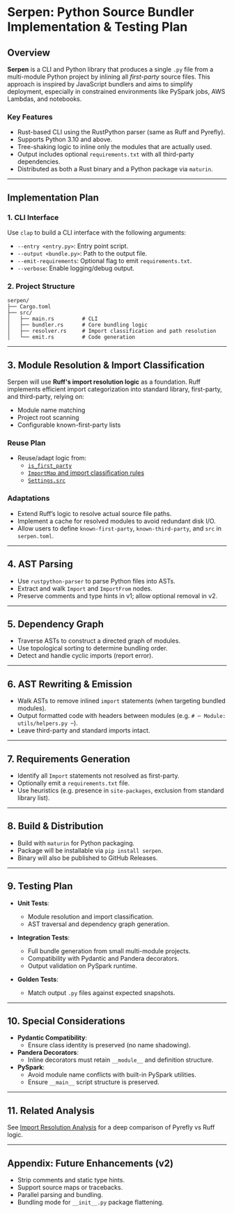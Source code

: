 # Serpen: Python Source Bundler Implementation & Testing Plan

## Overview

**Serpen** is a CLI and Python library that produces a single `.py` file from a multi-module Python project by inlining all *first-party* source files. This approach is inspired by JavaScript bundlers and aims to simplify deployment, especially in constrained environments like PySpark jobs, AWS Lambdas, and notebooks.

### Key Features
- Rust-based CLI using the RustPython parser (same as Ruff and Pyrefly).
- Supports Python 3.10 and above.
- Tree-shaking logic to inline only the modules that are actually used.
- Output includes optional `requirements.txt` with all third-party dependencies.
- Distributed as both a Rust binary and a Python package via `maturin`.

---

## Implementation Plan

### 1. CLI Interface

Use `clap` to build a CLI interface with the following arguments:
- `--entry <entry.py>`: Entry point script.
- `--output <bundle.py>`: Path to the output file.
- `--emit-requirements`: Optional flag to emit `requirements.txt`.
- `--verbose`: Enable logging/debug output.

### 2. Project Structure

```
serpen/
├── Cargo.toml
├── src/
│   ├── main.rs         # CLI
│   ├── bundler.rs      # Core bundling logic
│   ├── resolver.rs     # Import classification and path resolution
│   └── emit.rs         # Code generation
```

---

## 3. Module Resolution & Import Classification

Serpen will use **Ruff's import resolution logic** as a foundation. Ruff implements efficient import categorization into standard library, first-party, and third-party, relying on:
- Module name matching
- Project root scanning
- Configurable known-first-party lists

### Reuse Plan
- Reuse/adapt logic from:
  - [`is_first_party`](https://github.com/astral-sh/ruff/blob/main/crates/ruff_python_resolver/src/importer.rs#L287)
  - [`ImportMap` and import classification rules](https://github.com/astral-sh/ruff/blob/main/crates/ruff_python_resolver/src/importer.rs)
  - [`Settings.src`](https://github.com/astral-sh/ruff/blob/main/crates/ruff_python_resolver/src/settings.rs)

### Adaptations
- Extend Ruff’s logic to resolve actual source file paths.
- Implement a cache for resolved modules to avoid redundant disk I/O.
- Allow users to define `known-first-party`, `known-third-party`, and `src` in `serpen.toml`.

---

## 4. AST Parsing

- Use `rustpython-parser` to parse Python files into ASTs.
- Extract and walk `Import` and `ImportFrom` nodes.
- Preserve comments and type hints in v1; allow optional removal in v2.

---

## 5. Dependency Graph

- Traverse ASTs to construct a directed graph of modules.
- Use topological sorting to determine bundling order.
- Detect and handle cyclic imports (report error).

---

## 6. AST Rewriting & Emission

- Walk ASTs to remove inlined `import` statements (when targeting bundled modules).
- Output formatted code with headers between modules (e.g. `# ─ Module: utils/helpers.py ─`).
- Leave third-party and standard imports intact.

---

## 7. Requirements Generation

- Identify all `Import` statements not resolved as first-party.
- Optionally emit a `requirements.txt` file.
- Use heuristics (e.g. presence in `site-packages`, exclusion from standard library list).

---

## 8. Build & Distribution

- Build with `maturin` for Python packaging.
- Package will be installable via `pip install serpen`.
- Binary will also be published to GitHub Releases.

---

## 9. Testing Plan

- **Unit Tests**:
  - Module resolution and import classification.
  - AST traversal and dependency graph generation.
- **Integration Tests**:
  - Full bundle generation from small multi-module projects.
  - Compatibility with Pydantic and Pandera decorators.
  - Output validation on PySpark runtime.

- **Golden Tests**:
  - Match output `.py` files against expected snapshots.

---

## 10. Special Considerations

- **Pydantic Compatibility**:
  - Ensure class identity is preserved (no name shadowing).
- **Pandera Decorators**:
  - Inline decorators must retain `__module__` and definition structure.
- **PySpark**:
  - Avoid module name conflicts with built-in PySpark utilities.
  - Ensure `__main__` script structure is preserved.

---

## 11. Related Analysis

See [Import Resolution Analysis](serpen_import_resolution_analysis.md) for a deep comparison of Pyrefly vs Ruff logic.

---

## Appendix: Future Enhancements (v2)

- Strip comments and static type hints.
- Support source maps or tracebacks.
- Parallel parsing and bundling.
- Bundling mode for `__init__.py` package flattening.